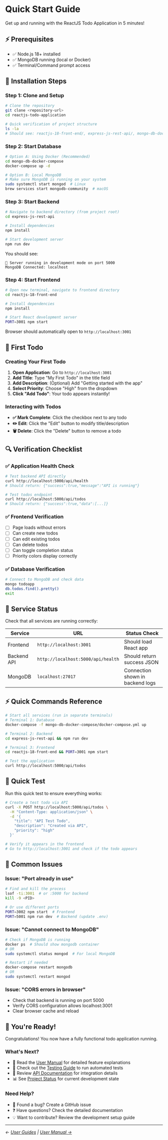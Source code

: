 # Quick Start Guide

Get up and running with the ReactJS Todo Application in 5 minutes!

## ⚡ Prerequisites

- ✅ Node.js 18+ installed
- ✅ MongoDB running (local or Docker)
- ✅ Terminal/Command prompt access

## 🚀 Installation Steps

### Step 1: Clone and Setup
```bash
# Clone the repository
git clone <repository-url>
cd reactjs-todo-application

# Quick verification of project structure
ls -la
# Should see: reactjs-18-front-end/, express-js-rest-api/, mongo-db-docker-compose/
```

### Step 2: Start Database
```bash
# Option A: Using Docker (Recommended)
cd mongo-db-docker-compose
docker-compose up -d

# Option B: Local MongoDB
# Make sure MongoDB is running on your system
sudo systemctl start mongod  # Linux
brew services start mongodb-community  # macOS
```

### Step 3: Start Backend
```bash
# Navigate to backend directory (from project root)
cd express-js-rest-api

# Install dependencies
npm install

# Start development server
npm run dev
```

You should see:
```
🚀 Server running in development mode on port 5000
MongoDB Connected: localhost
```

### Step 4: Start Frontend
```bash
# Open new terminal, navigate to frontend directory
cd reactjs-18-front-end

# Install dependencies
npm install

# Start React development server
PORT=3001 npm start
```

Browser should automatically open to `http://localhost:3001`

## 🎯 First Todo

### Creating Your First Todo
1. **Open Application**: Go to `http://localhost:3001`
2. **Add Title**: Type "My First Todo" in the title field
3. **Add Description**: (Optional) Add "Getting started with the app"
4. **Select Priority**: Choose "High" from the dropdown
5. **Click "Add Todo"**: Your todo appears instantly!

### Interacting with Todos
- **✅ Mark Complete**: Click the checkbox next to any todo
- **✏️ Edit**: Click the "Edit" button to modify title/description
- **🗑️ Delete**: Click the "Delete" button to remove a todo

## 🔍 Verification Checklist

### ✅ Application Health Check
```bash
# Test backend API directly
curl http://localhost:5000/api/health
# Should return: {"success":true,"message":"API is running"}

# Test todos endpoint
curl http://localhost:5000/api/todos
# Should return: {"success":true,"data":[...]}
```

### ✅ Frontend Verification
- [ ] Page loads without errors
- [ ] Can create new todos
- [ ] Can edit existing todos
- [ ] Can delete todos
- [ ] Can toggle completion status
- [ ] Priority colors display correctly

### ✅ Database Verification
```bash
# Connect to MongoDB and check data
mongo todoapp
db.todos.find().pretty()
exit
```

## 🚦 Service Status

Check that all services are running correctly:

| Service | URL | Status Check |
|---------|-----|-------------|
| Frontend | `http://localhost:3001` | Should load React app |
| Backend API | `http://localhost:5000/api/health` | Should return success JSON |
| MongoDB | `localhost:27017` | Connection shown in backend logs |

## ⚡ Quick Commands Reference

```bash
# Start all services (run in separate terminals)
# Terminal 1: Database
docker-compose -f mongo-db-docker-compose/docker-compose.yml up

# Terminal 2: Backend
cd express-js-rest-api && npm run dev

# Terminal 3: Frontend
cd reactjs-18-front-end && PORT=3001 npm start

# Test the application
curl http://localhost:5000/api/todos
```

## 🧪 Quick Test

Run this quick test to ensure everything works:

```bash
# Create a test todo via API
curl -X POST http://localhost:5000/api/todos \
  -H "Content-Type: application/json" \
  -d '{
    "title": "API Test Todo",
    "description": "Created via API",
    "priority": "high"
  }'

# Verify it appears in the frontend
# Go to http://localhost:3001 and check if the todo appears
```

## 🐛 Common Issues

### Issue: "Port already in use"
```bash
# Find and kill the process
lsof -ti:3001  # or :5000 for backend
kill -9 <PID>

# Or use different ports
PORT=3002 npm start  # Frontend
PORT=5001 npm run dev  # Backend (update .env)
```

### Issue: "Cannot connect to MongoDB"
```bash
# Check if MongoDB is running
docker ps  # Should show mongodb container
# OR
sudo systemctl status mongod  # For local MongoDB

# Restart if needed
docker-compose restart mongodb
# OR
sudo systemctl restart mongod
```

### Issue: "CORS errors in browser"
- Check that backend is running on port 5000
- Verify CORS configuration allows localhost:3001
- Clear browser cache and reload

## 🎉 You're Ready!

Congratulations! You now have a fully functional todo application running.

### What's Next?
- 📖 Read the [User Manual](./user-manual.md) for detailed feature explanations
- 🧪 Check out the [Testing Guide](./testing-guide.md) to run automated tests
- 🔌 Review [API Documentation](./api-documentation.md) for integration details
- 📊 See [Project Status](../project-status/README.md) for current development state

### Need Help?
- 🐛 Found a bug? Create a GitHub issue
- ❓ Have questions? Check the detailed documentation
- 💡 Want to contribute? Review the development setup guide

---

*← [User Guides](./README.md) | [User Manual →](./user-manual.md)*